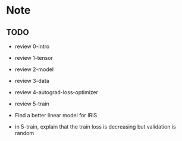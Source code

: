 # Note

## TODO

* review 0-intro
* review 1-tensor
* review 2-model
* review 3-data
* review 4-autograd-loss-optimizer
* review 5-train

* Find a better linear model for IRIS

* in 5-train, explain that the train loss is decreasing but validation is random